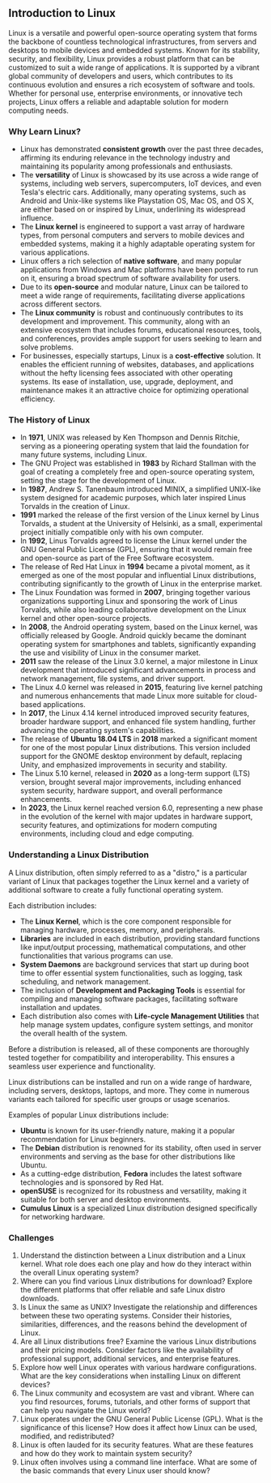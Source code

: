 ## Introduction to Linux

Linux is a versatile and powerful open-source operating system that forms the backbone of countless technological infrastructures, from servers and desktops to mobile devices and embedded systems. Known for its stability, security, and flexibility, Linux provides a robust platform that can be customized to suit a wide range of applications. It is supported by a vibrant global community of developers and users, which contributes to its continuous evolution and ensures a rich ecosystem of software and tools. Whether for personal use, enterprise environments, or innovative tech projects, Linux offers a reliable and adaptable solution for modern computing needs.

### Why Learn Linux?

- Linux has demonstrated **consistent growth** over the past three decades, affirming its enduring relevance in the technology industry and maintaining its popularity among professionals and enthusiasts.
- The **versatility** of Linux is showcased by its use across a wide range of systems, including web servers, supercomputers, IoT devices, and even Tesla's electric cars. Additionally, many operating systems, such as Android and Unix-like systems like Playstation OS, Mac OS, and OS X, are either based on or inspired by Linux, underlining its widespread influence.
- The **Linux kernel** is engineered to support a vast array of hardware types, from personal computers and servers to mobile devices and embedded systems, making it a highly adaptable operating system for various applications.
- Linux offers a rich selection of **native software**, and many popular applications from Windows and Mac platforms have been ported to run on it, ensuring a broad spectrum of software availability for users.
- Due to its **open-source** and modular nature, Linux can be tailored to meet a wide range of requirements, facilitating diverse applications across different sectors.
- The **Linux community** is robust and continuously contributes to its development and improvement. This community, along with an extensive ecosystem that includes forums, educational resources, tools, and conferences, provides ample support for users seeking to learn and solve problems.
- For businesses, especially startups, Linux is a **cost-effective** solution. It enables the efficient running of websites, databases, and applications without the hefty licensing fees associated with other operating systems. Its ease of installation, use, upgrade, deployment, and maintenance makes it an attractive choice for optimizing operational efficiency.

### The History of Linux

- In **1971**, UNIX was released by Ken Thompson and Dennis Ritchie, serving as a pioneering operating system that laid the foundation for many future systems, including Linux.
- The GNU Project was established in **1983** by Richard Stallman with the goal of creating a completely free and open-source operating system, setting the stage for the development of Linux.
- In **1987**, Andrew S. Tanenbaum introduced MINIX, a simplified UNIX-like system designed for academic purposes, which later inspired Linus Torvalds in the creation of Linux.
- **1991** marked the release of the first version of the Linux kernel by Linus Torvalds, a student at the University of Helsinki, as a small, experimental project initially compatible only with his own computer.
- In **1992**, Linus Torvalds agreed to license the Linux kernel under the GNU General Public License (GPL), ensuring that it would remain free and open-source as part of the Free Software ecosystem.
- The release of Red Hat Linux in **1994** became a pivotal moment, as it emerged as one of the most popular and influential Linux distributions, contributing significantly to the growth of Linux in the enterprise market.
- The Linux Foundation was formed in **2007**, bringing together various organizations supporting Linux and sponsoring the work of Linus Torvalds, while also leading collaborative development on the Linux kernel and other open-source projects.
- In **2008**, the Android operating system, based on the Linux kernel, was officially released by Google. Android quickly became the dominant operating system for smartphones and tablets, significantly expanding the use and visibility of Linux in the consumer market.
- **2011** saw the release of the Linux 3.0 kernel, a major milestone in Linux development that introduced significant advancements in process and network management, file systems, and driver support.
- The Linux 4.0 kernel was released in **2015**, featuring live kernel patching and numerous enhancements that made Linux more suitable for cloud-based applications.
- In **2017**, the Linux 4.14 kernel introduced improved security features, broader hardware support, and enhanced file system handling, further advancing the operating system's capabilities.
- The release of **Ubuntu 18.04 LTS** in **2018** marked a significant moment for one of the most popular Linux distributions. This version included support for the GNOME desktop environment by default, replacing Unity, and emphasized improvements in security and stability.
- The Linux 5.10 kernel, released in **2020** as a long-term support (LTS) version, brought several major improvements, including enhanced system security, hardware support, and overall performance enhancements.
- In **2023**, the Linux kernel reached version 6.0, representing a new phase in the evolution of the kernel with major updates in hardware support, security features, and optimizations for modern computing environments, including cloud and edge computing.

### Understanding a Linux Distribution

A Linux distribution, often simply referred to as a "distro," is a particular variant of Linux that packages together the Linux kernel and a variety of additional software to create a fully functional operating system. 

Each distribution includes:

- The **Linux Kernel**, which is the core component responsible for managing hardware, processes, memory, and peripherals.
- **Libraries** are included in each distribution, providing standard functions like input/output processing, mathematical computations, and other functionalities that various programs can use.
- **System Daemons** are background services that start up during boot time to offer essential system functionalities, such as logging, task scheduling, and network management.
- The inclusion of **Development and Packaging Tools** is essential for compiling and managing software packages, facilitating software installation and updates.
- Each distribution also comes with **Life-cycle Management Utilities** that help manage system updates, configure system settings, and monitor the overall health of the system.

Before a distribution is released, all of these components are thoroughly tested together for compatibility and interoperability. This ensures a seamless user experience and functionality.

Linux distributions can be installed and run on a wide range of hardware, including servers, desktops, laptops, and more. They come in numerous variants each tailored for specific user groups or usage scenarios.

Examples of popular Linux distributions include:

- **Ubuntu** is known for its user-friendly nature, making it a popular recommendation for Linux beginners.
- The **Debian** distribution is renowned for its stability, often used in server environments and serving as the base for other distributions like Ubuntu.
- As a cutting-edge distribution, **Fedora** includes the latest software technologies and is sponsored by Red Hat.
- **openSUSE** is recognized for its robustness and versatility, making it suitable for both server and desktop environments.
- **Cumulus Linux** is a specialized Linux distribution designed specifically for networking hardware.

### Challenges

1. Understand the distinction between a Linux distribution and a Linux kernel. What role does each one play and how do they interact within the overall Linux operating system?
2. Where can you find various Linux distributions for download? Explore the different platforms that offer reliable and safe Linux distro downloads.
3. Is Linux the same as UNIX? Investigate the relationship and differences between these two operating systems. Consider their histories, similarities, differences, and the reasons behind the development of Linux.
4. Are all Linux distributions free? Examine the various Linux distributions and their pricing models. Consider factors like the availability of professional support, additional services, and enterprise features.
5. Explore how well Linux operates with various hardware configurations. What are the key considerations when installing Linux on different devices?
6. The Linux community and ecosystem are vast and vibrant. Where can you find resources, forums, tutorials, and other forms of support that can help you navigate the Linux world?
7. Linux operates under the GNU General Public License (GPL). What is the significance of this license? How does it affect how Linux can be used, modified, and redistributed?
8. Linux is often lauded for its security features. What are these features and how do they work to maintain system security?
9. Linux often involves using a command line interface. What are some of the basic commands that every Linux user should know?
